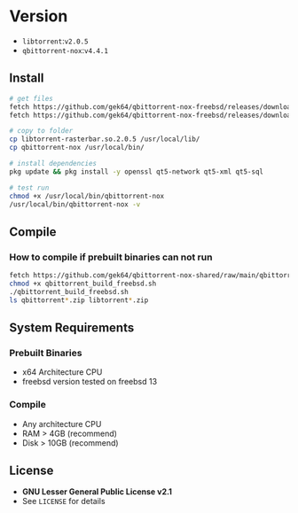 # Version
- `libtorrent`:`v2.0.5`
- `qbittorrent-nox`:`v4.4.1`

## Install
```sh
# get files
fetch https://github.com/gek64/qbittorrent-nox-freebsd/releases/download/v4.4.1/libtorrent-rasterbar.so.2.0.5
fetch https://github.com/gek64/qbittorrent-nox-freebsd/releases/download/v4.4.1/qbittorrent-nox

# copy to folder
cp libtorrent-rasterbar.so.2.0.5 /usr/local/lib/
cp qbittorrent-nox /usr/local/bin/

# install dependencies 
pkg update && pkg install -y openssl qt5-network qt5-xml qt5-sql

# test run
chmod +x /usr/local/bin/qbittorrent-nox
/usr/local/bin/qbittorrent-nox -v
```

## Compile
### How to compile if prebuilt binaries can not run
```sh
fetch https://github.com/gek64/qbittorrent-nox-shared/raw/main/qbittorrent_build_freebsd.sh
chmod +x qbittorrent_build_freebsd.sh
./qbittorrent_build_freebsd.sh
ls qbittorrent*.zip libtorrent*.zip
```

## System Requirements
### Prebuilt Binaries
- x64 Architecture CPU
- freebsd version tested on freebsd 13

### Compile
- Any architecture CPU
- RAM > 4GB (recommend)
- Disk > 10GB (recommend)


## License
- **GNU Lesser General Public License v2.1**
- See `LICENSE` for details
